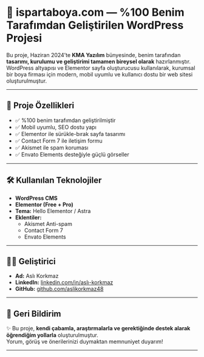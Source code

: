 # 🎨 ispartaboya.com — %100 Benim Tarafımdan Geliştirilen WordPress Projesi

Bu proje, Haziran 2024’te **KMA Yazılım** bünyesinde, benim tarafından **tasarımı, kurulumu ve geliştirimi tamamen bireysel olarak** hazırlanmıştır.  
WordPress altyapısı ve Elementor sayfa oluşturucusu kullanılarak, kurumsal bir boya firması için modern, mobil uyumlu ve kullanıcı dostu bir web sitesi oluşturulmuştur.

---

## 🚀 Proje Özellikleri

- ✅ %100 benim tarafımdan geliştirilmiştir  
- ✅ Mobil uyumlu, SEO dostu yapı  
- ✅ Elementor ile sürükle-bırak sayfa tasarımı  
- ✅ Contact Form 7 ile iletişim formu  
- ✅ Akismet ile spam koruması  
- ✅ Envato Elements desteğiyle güçlü görseller

---

## 🛠 Kullanılan Teknolojiler

- **WordPress CMS**
- **Elementor (Free + Pro)**
- **Tema:** Hello Elementor / Astra
- **Eklentiler:**  
  - Akismet Anti-spam  
  - Contact Form 7  
  - Envato Elements  

---

## 👩‍💻 Geliştirici

- **Ad:** Aslı Korkmaz  
- **LinkedIn:** [linkedin.com/in/aslı-korkmaz](https://www.linkedin.com/in/asl%C4%B1-korkmaz/)  
- **GitHub:** [github.com/aslikorkmaz48](https://github.com/aslikorkmaz48)  

---

## 💬 Geri Bildirim

✨ Bu proje, **kendi çabamla, araştırmalarla ve gerektiğinde destek alarak öğrendiğim yollarla** oluşturulmuştur.  
Yorum, görüş ve önerilerinizi duymaktan memnuniyet duyarım!

---
